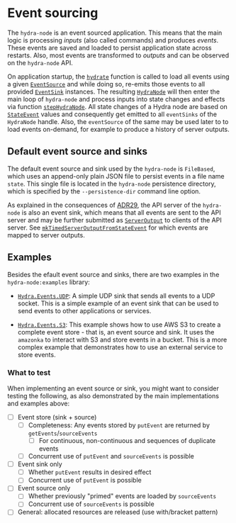 # Event sourcing

The `hydra-node` is an event sourced application. This means that the main logic is processing _inputs_ (also called commands) and produces _events_. These events are saved and loaded to persist application state across restarts. Also, most events are transformed to _outputs_ and can be observed on the `hydra-node` API.

On application startup, the [`hydrate`](https://hydra.family/head-protocol/haddock/hydra-node/Hydra-Node.html#v:hydrate) function is called to load all events using a given [`EventSource`](https://hydra.family/head-protocol/haddock/hydra-node/Hydra-Events.html#t:EventSource) and while doing so, re-emits those events to all provided [`EventSink`](https://hydra.family/head-protocol/haddock/hydra-node/Hydra-Events.html#t:EventSink) instances. The resulting [`HydraNode`](https://hydra.family/head-protocol/haddock/hydra-node/Hydra-Node.html#t:HydraNode) will then enter the main loop of `hydra-node` and process inputs into state changes and effects via function [`stepHydraNode`](https://hydra.family/head-protocol/haddock/hydra-node/Hydra-Node.html#v:stepHydraNode). All state changes of a Hydra node are based on [`StateEvent`](https://hydra.family/head-protocol/haddock/hydra-node/Hydra-Events.html#t:StateEvent) values and consequently get emitted to all `eventSinks` of the `HydraNode` handle. Also, the `eventSource` of the same may be used later to to load events on-demand, for example to produce a history of server outputs.

## Default event source and sinks

The default event source and sink used by the `hydra-node` is `FileBased`, which uses an append-only plain JSON file to persist events in a file name `state`. This single file is located in the `hydra-node` persistence directory, which is specified by the `--persistence-dir` command line option. 

As explained in the consequences of [ADR29](https://hydra.family/head-protocol/adr/29), the API server of the `hydra-node` is also an event sink, which means that all events are sent to the API server and may be further submitted as [`ServerOutput`](https://hydra.family/head-protocol/haddock/hydra-node/Hydra-API-ServerOutput.html#t:ServerOutput) to clients of the API server. See [`mkTimedServerOutputFromStateEvent`](https://hydra.family/head-protocol/haddock/hydra-node/Hydra-API-Server.html#v:mkTimedServerOutputFromStateEvent) for which events are mapped to server outputs.

## Examples

Besides the efault event source and sinks, there are two examples in the `hydra-node:examples` library:

- [`Hydra.Events.UDP`](https://github.com/cardano-scaling/hydra/blob/master/hydra-node/examples/Hydra/Events/UDP.hs): A simple UDP sink that sends all events to a UDP socket. This is a simple example of an event sink that can be used to send events to other applications or services.

- [`Hydra.Events.S3`](https://github.com/cardano-scaling/hydra/blob/master/hydra-node/examples/Hydra/Events/S3.hs): This example shows how to use AWS S3 to create a complete event store - that is, an event source and sink. It uses the `amazonka` to interact with S3 and store events in a bucket. This is a more complex example that demonstrates how to use an external service to store events.

### What to test

When implementing an event source or sink, you might want to consider testing the following, as also demonstrated by the main implementations and examples above:

- [ ] Event store (sink + source)
  - [ ] Completeness: Any events stored by `putEvent` are returned by `getEvents`/`sourceEvents`
    - [ ] For continuous, non-continuous and sequences of duplicate events
  - [ ] Concurrent use of `putEvent` and `sourceEvents` is possible

- [ ] Event sink only
  - [ ] Whether `putEvent` results in desired effect
  - [ ] Concurrent use of `putEvent` is possible
  
- [ ] Event source only
  - [ ] Whether previously "primed" events are loaded by `sourceEvents`
  - [ ] Concurrent use of `sourceEvents` is possible
  
- [ ] General: allocated resources are released (use with/bracket pattern)

